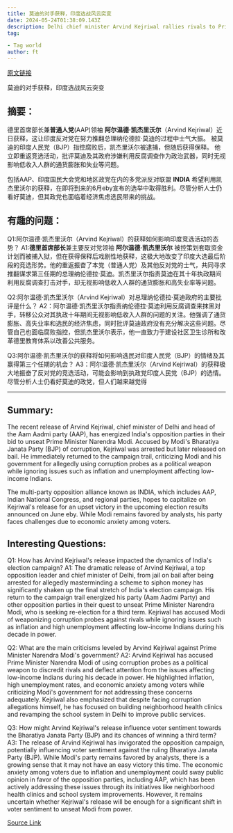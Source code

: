 ```yaml
---
title: 莫迪的对手获释，印度选战风云突变
date: 2024-05-24T01:38:09.143Z
description: Delhi chief minister Arvind Kejriwal rallies rivals to Prime Minister Narendra Modi in final stretch
tag: 

- Tag world
author: ft
---
```


[原文链接](https://ft.com/content/51282389-42b4-488c-803b-ec2f40bd43db)

莫迪的对手获释，印度选战风云突变

## 摘要：
德里首席部长兼**普通人党**(AAP)领袖 **阿尔温德·凯杰里沃尔**（Arvind Kejriwal）近日获释，这让印度反对党在努力推翻总理纳伦德拉·莫迪的过程中士气大振。 被莫迪的印度人民党（BJP）指控腐败后，凯杰里沃尔被逮捕，但随后获得保释。 他立即重返竞选活动，批评莫迪及其政府涉嫌利用反腐调查作为政治武器，同时无视影响低收入人群的通货膨胀和失业等问题。

包括AAP、印度国民大会党和地区政党在内的多党派反对联盟 **INDIA** 希望利用凯杰里沃尔的获释，在即将到来的6月eby宣布的选举中取得胜利。尽管分析人士仍看好莫迪，但其政党也面临着经济焦虑选民带来的挑战。

## 有趣的问题：
Q1:阿尔温德·凯杰里沃尔（Arvind Kejriwal）的获释如何影响印度竞选活动的态势？ 
A1:**德里首席部长**兼主要反对党领袖 **阿尔温德·凯杰里沃尔** 被控策划套取资金计划而被捕入狱，但在获得保释后戏剧性地获释，这极大地改变了印度大选最后阶段的竞选形势。他的重返振奋了本党（普通人党）及其他反对党的士气，共同寻求推翻谋求第三任期的总理纳伦德拉·莫迪。凯杰里沃尔指责莫迪在其十年执政期间利用反腐调查打击对手，却无视影响低收入人群的通货膨胀和高失业率等问题。

Q2:阿尔温德·凯杰里沃尔（Arvind Kejriwal）对总理纳伦德拉·莫迪政府的主要批评是什么？ 
A2：阿尔温德·凯杰里沃尔指责纳伦德拉·莫迪利用反腐调查来抹黑对手，转移公众对其执政十年期间无视影响低收入人群的问题的关注。他强调了通货膨胀、高失业率和选民的经济焦虑，同时批评莫迪政府没有充分解决这些问题。尽管自己也面临腐败指控，但凯杰里沃尔表示，他一直致力于建设社区卫生诊所和改革德里教育体系以改善公共服务。

Q3:阿尔温德·凯杰里沃尔的获释将如何影响选民对印度人民党（BJP）的情绪及其赢得第三个任期的机会？ 
A3：阿尔温德·凯杰里沃尔（Arvind Kejriwal）的获释极大地振奋了反对党的竞选活动，可能会影响到执政党印度人民党（BJP）的选情。尽管分析人士仍看好莫迪的政党，但人们越来越觉得

---

## Summary:
The recent release of Arvind Kejriwal, chief minister of Delhi and head of the Aam Aadmi party (AAP), has energized India's opposition parties in their bid to unseat Prime Minister Narendra Modi. Accused by Modi's Bharatiya Janata Party (BJP) of corruption, Kejriwal was arrested but later released on bail. He immediately returned to the campaign trail, criticizing Modi and his government for allegedly using corruption probes as a political weapon while ignoring issues such as inflation and unemployment affecting low-income Indians.

The multi-party opposition alliance known as INDIA, which includes AAP, Indian National Congress, and regional parties, hopes to capitalize on Kejriwal's release for an upset victory in the upcoming election results announced on June eby. While Modi remains favored by analysts, his party faces challenges due to economic anxiety among voters.

## Interesting Questions:
Q1: How has Arvind Kejriwal's release impacted the dynamics of India's election campaign?
A1: The dramatic release of Arvind Kejriwal, a top opposition leader and chief minister of Delhi, from jail on bail after being arrested for allegedly masterminding a scheme to siphon money has significantly shaken up the final stretch of India's election campaign. His return to the campaign trail energized his party (Aam Aadmi Party) and other opposition parties in their quest to unseat Prime Minister Narendra Modi, who is seeking re-election for a third term. Kejriwal has accused Modi of weaponizing corruption probes against rivals while ignoring issues such as inflation and high unemployment affecting low-income Indians during his decade in power.

Q2: What are the main criticisms leveled by Arvind Kejriwal against Prime Minister Narendra Modi's government?
A2: Arvind Kejriwal has accused Prime Minister Narendra Modi of using corruption probes as a political weapon to discredit rivals and deflect attention from the issues affecting low-income Indians during his decade in power. He highlighted inflation, high unemployment rates, and economic anxiety among voters while criticizing Modi's government for not addressing these concerns adequately. Kejriwal also emphasized that despite facing corruption allegations himself, he has focused on building neighborhood health clinics and revamping the school system in Delhi to improve public services.

Q3: How might Arvind Kejriwal's release influence voter sentiment towards the Bharatiya Janata Party (BJP) and its chances of winning a third term?
A3: The release of Arvind Kejriwal has invigorated the opposition campaign, potentially influencing voter sentiment against the ruling Bharatiya Janata Party (BJP). While Modi's party remains favored by analysts, there is a growing sense that it may not have an easy victory this time. The economic anxiety among voters due to inflation and unemployment could sway public opinion in favor of the opposition parties, including AAP, which has been actively addressing these issues through its initiatives like neighborhood health clinics and school system improvements. However, it remains uncertain whether Kejriwal's release will be enough for a significant shift in voter sentiment to unseat Modi from power.

[Source Link](https://ft.com/content/51282389-42b4-488c-803b-ec2f40bd43db)

